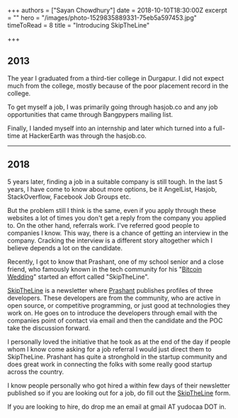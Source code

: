 +++
authors = ["Sayan Chowdhury"]
date = 2018-10-10T18:30:00Z
excerpt = ""
hero = "/images/photo-1529835889331-75eb5a597453.jpg"
timeToRead = 8
title = "Introducing SkipTheLine"

+++
## 2013

The year I graduated from a third-tier college in Durgapur. I did not expect much from the college, mostly because of the poor placement record in the college.

To get myself a job, I was primarily going through hasjob.co and any job opportunities that came through Bangpypers mailing list.

Finally, I landed myself into an internship and later which turned into a full-time at HackerEarth was through the hasjob.co.

***

## 2018

5 years later, finding a job in a suitable company is still tough. In the last 5 years, I have come to know about more options, be it AngelList, Hasjob, StackOverflow, Facebook Job Groups etc.

But the problem still I think is the same, even if you apply through these websites a lot of times you don't get a reply from the company you applied to. On the other hand, referrals work. I've referred good people to companies I know. This way, there is a chance of getting an interview in the company. Cracking the interview is a different story altogether which I believe depends a lot on the candidate.

Recently, I got to know that Prashant, one of my school senior and a close friend, who famously known in the tech community for his "[Bitcoin Wedding](https://news.bitcoin.com/indian-couple-asked-gifted-bitcoin-wedding/)" started an effort called "SkipTheLine".

[SkipTheLine](https://bit.ly/_SkipTheLine) is a newsletter where [Prashant](https://www.facebook.com/jps.prashant) publishes profiles of three developers. These developers are from the community, who are active in open source, or competitive programming, or just good at technologies they work on. He goes on to introduce the developers through email with the companies point of contact via email and then the candidate and the POC take the discussion forward.

I personally loved the initiative that he took as at the end of the day if people whom I know come asking for a job referral I would just direct them to SkipTheLine. Prashant has quite a stronghold in the startup community and does great work in connecting the folks with some really good startup across the country.

I know people personally who got hired a within few days of their newsletter published so if you are looking out for a job, do fill out the [SkipTheLine](https://bit.ly/_SkipTheLine) form.

If you are looking to hire, do drop me an email at gmail AT yudocaa DOT in.